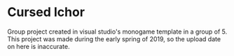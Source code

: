 # Cursed Ichor
Group project created in visual studio's monogame template in a group of 5. This project was made during the early 
spring of 2019, so the upload date on here is inaccurate.  
